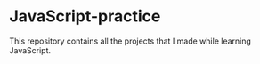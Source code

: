 # JavaScript-practice
This repository contains all the projects that I made while learning JavaScript.
